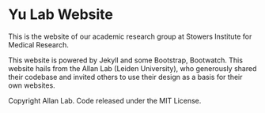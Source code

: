 # Yu Lab Website

This is the website of our academic research group at Stowers Institute for Medical Research.

This website is powered by Jekyll and some Bootstrap, Bootwatch. This website hails from the Allan Lab (Leiden University), who generously shared their codebase and invited others to use their design as a basis for their own websites.

Copyright Allan Lab. Code released under the MIT License.

